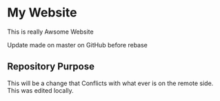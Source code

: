 # My Website

This is really Awsome Website

Update made on master on GitHub before rebase

## Repository Purpose

This will be a change that Conflicts
with what ever is on the remote side.
This was edited locally.
